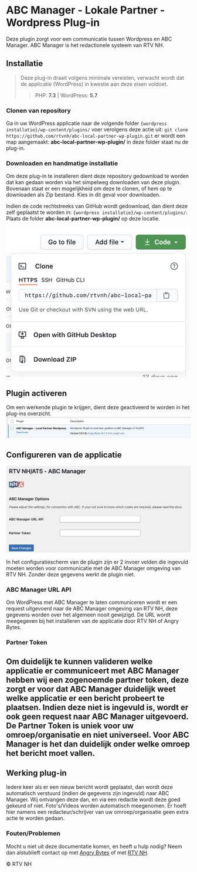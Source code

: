 # ABC Manager - Lokale Partner - Wordpress Plug-in

Deze plugin zorgt voor een communicatie tussen Wordpress en ABC Manager. ABC Manager is het redactionele systeem van RTV
NH.

## Installatie

> Deze plug-in draait volgens minimale vereisten, verwacht wordt dat de applicatie (WordPress) in kwestie aan deze eisen voldoet.
> > PHP: **7.3** | WordPress: **5.7**

### Clonen van repository

Ga in uw WordPress applicatie naar de volgende folder `{wordpress installatie}/wp-content/plugins/` voer verolgens deze
actie uit: `git clone https://github.com/rtvnh/abc-local-partner-wp-plugin.git` er wordt een map aangemaakt:
**abc-local-partner-wp-plugin/** in deze folder staat nu de plug-in.

### Downloaden en handmatige installatie

Om deze plug-in te installeren dient deze repository gedownload te worden dat kan gedaan worden via het simpelweg
downloaden van deze plugin. Bovenaan staat er een mogelijkheid om deze te clonen, of hem op te downloaden als Zip
bestand. Kies in dit geval voor downloaden.

Indien de code rechtstreeks van GitHub wordt gedownload, dan dient deze zelf geplaatst te worden
in: `{wordpress installatie}/wp-content/plugins/`. Plaats de folder **abc-local-partner-wp-plugin/** op deze locatie.

![Clone or Download](./images/clone-download.png)

## Plugin activeren

Om een werkende plugin te krijgen, dient deze geactiveerd te worden in het plug-ins overzicht.
![Activate plugin](./images/plugins.png)

## Configureren van de applicatie

![Plugin](./images/plugin.png)

In het configuratiescherm van de plugin zijn er 2 invoer velden die ingevuld moeten worden voor communicatie met de ABC
Manager omgeving van RTV NH. Zonder deze gegevens werkt de plugin niet.

### ABC Manager URL API

Om WordPress met ABC Manager te laten communiceren wordt er een request uitgevoerd naar de ABC Manager omgeving van RTV
NH, deze gegevens worden over het algemeen nooit gewijzigd. De URL wordt meegegeven bij het installeren van de
applicatie door RTV NH of Angry Bytes.

### Partner Token

Om duidelijk te kunnen valideren welke applicatie er communiceert met ABC Manager hebben wij een zogenoemde partner
token, deze zorgt er voor dat ABC Manager duidelijk weet welke applicatie er een bericht probeert te plaatsen. Indien
deze niet is ingevuld is, wordt er ook geen request naar ABC Manager uitgevoerd. De Partner Token is uniek voor uw
omroep/organisatie en niet universeel. Voor ABC Manager is het dan duidelijk onder welke omroep het bericht moet vallen.
---

## Werking plug-in

Iedere keer als er een nieuw bericht wordt geplaatst, dan wordt deze automatisch verstuurd (indien de gegevens zijn
ingevuld) naar ABC Manager. Wij ontvangen deze dan, en via een redactie wordt deze goed gekeurd of niet. Foto's/Videos
worden automatisch meegenomen. Er hoeft hier namens een redacteur/schrijver van uw omroep/organisatie geen extra actie
te worden gedaan.

### Fouten/Problemen

Mocht u niet uit deze documentatie komen, en heeft u hulp nodig? Neem dan alstublieft contact op
met [Angry Bytes](https://angrybytes.com) of met [RTV NH](https://www.nhnieuws.nl/contact).

&copy; RTV NH
